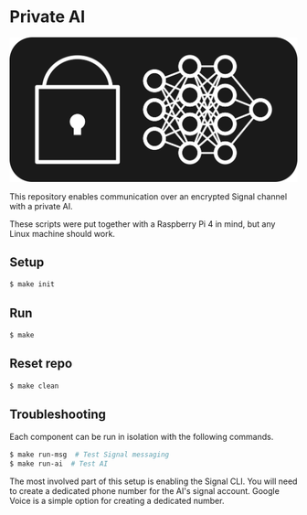 # Private AI

![PrivateAI](https://github.com/timcogan/private-ai/blob/assets/logo.png)

This repository enables communication over an encrypted Signal
channel with a private AI.

These scripts were put together with a Raspberry Pi 4 in mind, but
any Linux machine should work.

## Setup

```bash
$ make init
```

## Run

```bash
$ make
```

## Reset repo

```bash
$ make clean
```

## Troubleshooting

Each component can be run in isolation with the following commands.

```bash
$ make run-msg  # Test Signal messaging
$ make run-ai  # Test AI
```

The most involved part of this setup is enabling the Signal CLI. You will need to create a dedicated phone number for the AI's signal account. Google Voice is a simple option for creating a dedicated number.
